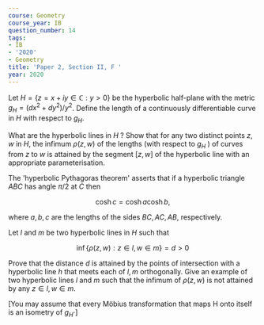 ```yaml
---
course: Geometry
course_year: IB
question_number: 14
tags:
- IB
- '2020'
- Geometry
title: 'Paper 2, Section II, F '
year: 2020
---
```




Let $H=\{z=x+i y \in \mathbb{C}: y>0\}$ be the hyperbolic half-plane with the metric $g_{H}=\left(d x^{2}+d y^{2}\right) / y^{2}$. Define the length of a continuously differentiable curve in $H$ with respect to $g_{H}$.

What are the hyperbolic lines in $H$ ? Show that for any two distinct points $z, w$ in $H$, the infimum $\rho(z, w)$ of the lengths (with respect to $g_{H}$ ) of curves from $z$ to $w$ is attained by the segment $[z, w]$ of the hyperbolic line with an appropriate parameterisation.

The 'hyperbolic Pythagoras theorem' asserts that if a hyperbolic triangle $A B C$ has angle $\pi / 2$ at $C$ then

$$\cosh c=\cosh a \cosh b,$$

where $a, b, c$ are the lengths of the sides $B C, A C, A B$, respectively.

Let $l$ and $m$ be two hyperbolic lines in $H$ such that

$$\inf \{\rho(z, w): z \in l, w \in m\}=d>0$$

Prove that the distance $d$ is attained by the points of intersection with a hyperbolic line $h$ that meets each of $l, m$ orthogonally. Give an example of two hyperbolic lines $l$ and $m$ such that the infimum of $\rho(z, w)$ is not attained by any $z \in l, w \in m$.

[You may assume that every Möbius transformation that maps H onto itself is an isometry of $\left.g_{H} \cdot\right]$